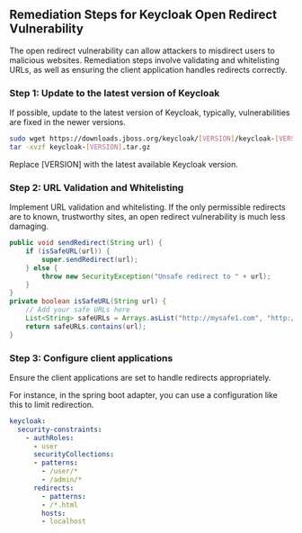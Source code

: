 

## Remediation Steps for Keycloak Open Redirect Vulnerability
The open redirect vulnerability can allow attackers to misdirect users to malicious websites. Remediation steps involve validating and whitelisting URLs, as well as ensuring the client application handles redirects correctly.

### Step 1: Update to the latest version of Keycloak
If possible, update to the latest version of Keycloak, typically, vulnerabilities are fixed in the newer versions.
```bash
sudo wget https://downloads.jboss.org/keycloak/[VERSION]/keycloak-[VERSION].tar.gz
tar -xvzf keycloak-[VERSION].tar.gz
```
Replace [VERSION] with the latest available Keycloak version.

### Step 2: URL Validation and Whitelisting
Implement URL validation and whitelisting. If the only permissible redirects are to known, trustworthy sites, an open redirect vulnerability is much less damaging.

```java
public void sendRedirect(String url) {
    if (isSafeURL(url)) {
        super.sendRedirect(url);
    } else {
        throw new SecurityException("Unsafe redirect to " + url);
    }
}
private boolean isSafeURL(String url) {
    // Add your safe URLs here
    List<String> safeURLs = Arrays.asList("http://mysafe1.com", "http://mysafe2.com");
    return safeURLs.contains(url);
}
```

### Step 3: Configure client applications
Ensure the client applications are set to handle redirects appropriately.

For instance, in the spring boot adapter, you can use a configuration like this to limit redirection. 

```yaml
keycloak:
  security-constraints:
    - authRoles:
      - user
      securityCollections:
      - patterns:
        - /user/*
        - /admin/*
      redirects:
        - patterns:
        - /*.html
        hosts:
        - localhost
```